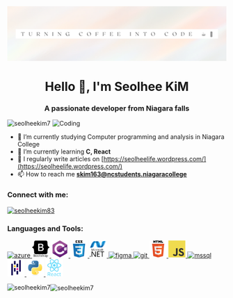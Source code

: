![logo](https://github.com/SeolheeKim7/SeolheeKim7/blob/main/github%20new%20banner.png)
<h1 align="center">Hello 👋, I'm Seolhee KiM</h1>
<h3 align="center">A passionate developer from Niagara falls</h3>
<img align="right" alt="Coding" width="400" src="https://miro.medium.com/v2/resize:fit:1400/1*1ojV4epPGRxhZE26dVI4pQ.gif">

<p align="left"> <img src="https://komarev.com/ghpvc/?username=seolheekim7&label=Profile%20views&color=0e75b6&style=flat" alt="seolheekim7" /> </p>

- 🔭 I’m currently studying Computer programming and analysis in Niagara College
- 🌱 I’m currently learning **C, React**
- 📝 I regularly write articles on [https://seolheelife.wordpress.com/](https://seolheelife.wordpress.com/)
- 📫 How to reach me **skim163@ncstudents.niagaracollege**

<h3 align="left">Connect with me:</h3>
<p align="left">
<a href="https://linkedin.com/in/seolheekim83" target="blank"><img align="center" src="https://raw.githubusercontent.com/rahuldkjain/github-profile-readme-generator/master/src/images/icons/Social/linked-in-alt.svg" alt="seolheekim83" height="30" width="40" /></a>
</p>

<h3 align="left">Languages and Tools:</h3>
<p align="left"> <a href="https://azure.microsoft.com/en-in/" target="_blank" rel="noreferrer"> <img src="https://www.vectorlogo.zone/logos/microsoft_azure/microsoft_azure-icon.svg" alt="azure" width="40" height="40"/> </a> <a href="https://getbootstrap.com" target="_blank" rel="noreferrer"> <img src="https://raw.githubusercontent.com/devicons/devicon/master/icons/bootstrap/bootstrap-plain-wordmark.svg" alt="bootstrap" width="40" height="40"/> </a> <a href="https://www.w3schools.com/cs/" target="_blank" rel="noreferrer"> <img src="https://raw.githubusercontent.com/devicons/devicon/master/icons/csharp/csharp-original.svg" alt="csharp" width="40" height="40"/> </a> <a href="https://www.w3schools.com/css/" target="_blank" rel="noreferrer"> <img src="https://raw.githubusercontent.com/devicons/devicon/master/icons/css3/css3-original-wordmark.svg" alt="css3" width="40" height="40"/> </a> <a href="https://dotnet.microsoft.com/" target="_blank" rel="noreferrer"> <img src="https://raw.githubusercontent.com/devicons/devicon/master/icons/dot-net/dot-net-original-wordmark.svg" alt="dotnet" width="40" height="40"/> </a> <a href="https://www.figma.com/" target="_blank" rel="noreferrer"> <img src="https://www.vectorlogo.zone/logos/figma/figma-icon.svg" alt="figma" width="40" height="40"/> </a> <a href="https://git-scm.com/" target="_blank" rel="noreferrer"> <img src="https://www.vectorlogo.zone/logos/git-scm/git-scm-icon.svg" alt="git" width="40" height="40"/> </a> <a href="https://www.w3.org/html/" target="_blank" rel="noreferrer"> <img src="https://raw.githubusercontent.com/devicons/devicon/master/icons/html5/html5-original-wordmark.svg" alt="html5" width="40" height="40"/> </a> <a href="https://developer.mozilla.org/en-US/docs/Web/JavaScript" target="_blank" rel="noreferrer"> <img src="https://raw.githubusercontent.com/devicons/devicon/master/icons/javascript/javascript-original.svg" alt="javascript" width="40" height="40"/> </a> <a href="https://www.microsoft.com/en-us/sql-server" target="_blank" rel="noreferrer"> <img src="https://www.svgrepo.com/show/303229/microsoft-sql-server-logo.svg" alt="mssql" width="40" height="40"/> </a> <a href="https://pandas.pydata.org/" target="_blank" rel="noreferrer"> <img src="https://raw.githubusercontent.com/devicons/devicon/2ae2a900d2f041da66e950e4d48052658d850630/icons/pandas/pandas-original.svg" alt="pandas" width="40" height="40"/> </a> <a href="https://www.python.org" target="_blank" rel="noreferrer"> <img src="https://raw.githubusercontent.com/devicons/devicon/master/icons/python/python-original.svg" alt="python" width="40" height="40"/> </a> <a href="https://reactjs.org/" target="_blank" rel="noreferrer"> <img src="https://raw.githubusercontent.com/devicons/devicon/master/icons/react/react-original-wordmark.svg" alt="react" width="40" height="40"/> </a>  </p>

  <p><img align="left" src="https://github-readme-stats.vercel.app/api/top-langs?username=seolheekim7&show_icons=true&locale=en&layout=compact" alt="seolheekim7" /></p>



<p><img align="center" src="https://github-readme-streak-stats.herokuapp.com/?user=seolheekim7&" alt="seolheekim7" /></p>
